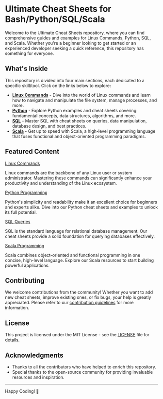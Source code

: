 
# Ultimate Cheat Sheets for Bash/Python/SQL/Scala

Welcome to the Ultimate Cheat Sheets repository, where you can find comprehensive guides and examples for Linux Commands, Python, SQL, and Scala. Whether you're a beginner looking to get started or an experienced developer seeking a quick reference, this repository has something for everyone.

## What's Inside

This repository is divided into four main sections, each dedicated to a specific skill/tool. Click on the links below to explore:

- **[Linux Commands](https://github.com/Sebhubs/ITC/tree/main/Linux_Commands_CheatSheet)** - Dive into the world of Linux commands and learn how to navigate and manipulate the file system, manage processes, and more.
- **[Python](https://github.com/Sebhubs/ITC/tree/main/Python_CheatSheet)** - Explore Python examples and cheat sheets covering fundamental concepts, data structures, algorithms, and more.
- **[SQL](https://github.com/Sebhubs/ITC/tree/main/SQL_CheatSheet)** - Master SQL with cheat sheets on queries, data manipulation, database design, and best practices.
- **[Scala](https://github.com/Sebhubs/ITC/tree/main/Scala_CheatSheet/src/main/scala)** - Get up to speed with Scala, a high-level programming language that fuses functional and object-oriented programming paradigms.

## Featured Content

[Linux Commands](https://example.com/linux_commands_image.jpg)

Linux commands are the backbone of any Linux user or system administrator. Mastering these commands can significantly enhance your productivity and understanding of the Linux ecosystem.

[Python Programming](https://example.com/python_image.jpg)

Python's simplicity and readability make it an excellent choice for beginners and experts alike. Dive into our Python cheat sheets and examples to unlock its full potential.

[SQL Queries](https://example.com/sql_image.jpg)

SQL is the standard language for relational database management. Our cheat sheets provide a solid foundation for querying databases effectively.

[Scala Programming](https://example.com/scala_image.jpg)

Scala combines object-oriented and functional programming in one concise, high-level language. Explore our Scala resources to start building powerful applications.

## Contributing

We welcome contributions from the community! Whether you want to add new cheat sheets, improve existing ones, or fix bugs, your help is greatly appreciated. Please refer to our [contribution guidelines](/CONTRIBUTING.md) for more information.

## License

This project is licensed under the MIT License - see the [LICENSE](LICENSE) file for details.

## Acknowledgments

- Thanks to all the contributors who have helped to enrich this repository.
- Special thanks to the open-source community for providing invaluable resources and inspiration.

---

Happy Coding! 🚀
